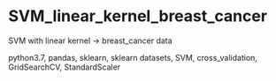 # SVM_linear_kernel_breast_cancer
SVM with linear kernel -> breast_cancer data

python3.7, pandas, sklearn, sklearn datasets, SVM, cross_validation, GridSearchCV, StandardScaler
